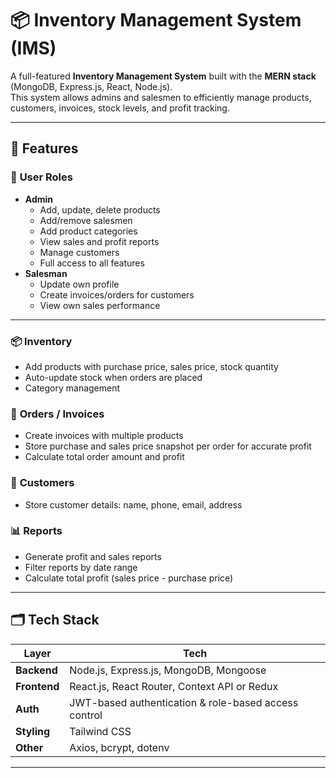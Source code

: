 # 📦 Inventory Management System (IMS)

A full-featured **Inventory Management System** built with the **MERN stack** (MongoDB, Express.js, React, Node.js).  
This system allows admins and salesmen to efficiently manage products, customers, invoices, stock levels, and profit tracking.

---

## 🚀 Features

### 👤 **User Roles**
- **Admin**
  - Add, update, delete products
  - Add/remove salesmen
  - Add product categories
  - View sales and profit reports
  - Manage customers
  - Full access to all features
- **Salesman**
  - Update own profile
  - Create invoices/orders for customers
  - View own sales performance

---

### 📦 **Inventory**
- Add products with purchase price, sales price, stock quantity
- Auto-update stock when orders are placed
- Category management

### 🧾 **Orders / Invoices**
- Create invoices with multiple products
- Store purchase and sales price snapshot per order for accurate profit
- Calculate total order amount and profit

### 👥 **Customers**
- Store customer details: name, phone, email, address

### 📊 **Reports**
- Generate profit and sales reports
- Filter reports by date range
- Calculate total profit (sales price - purchase price)

---

## 🗂️ Tech Stack

| Layer | Tech |
| ------ | ---- |
| **Backend** | Node.js, Express.js, MongoDB, Mongoose |
| **Frontend** | React.js, React Router, Context API or Redux |
| **Auth** | JWT-based authentication & role-based access control |
| **Styling** | Tailwind CSS |
| **Other** | Axios, bcrypt, dotenv |

---



